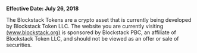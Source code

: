 **Effective Date: July 26, 2018**

The Blockstack Tokens are a crypto asset that is currently being developed by
Blockstack Token LLC. The website you are currently visiting 
[(www.blockstack.org)](www.blockstack.org) is sponsored by Blockstack PBC, 
an affiliate of Blockstack Token LLC, and should not be viewed as an offer or 
sale of securities.
